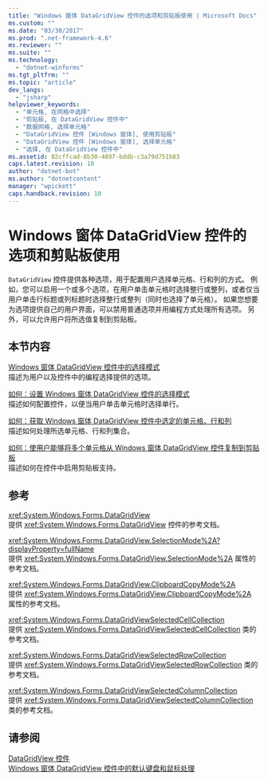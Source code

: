 ```yaml
---
title: "Windows 窗体 DataGridView 控件的选项和剪贴板使用 | Microsoft Docs"
ms.custom: ""
ms.date: "03/30/2017"
ms.prod: ".net-framework-4.6"
ms.reviewer: ""
ms.suite: ""
ms.technology: 
  - "dotnet-winforms"
ms.tgt_pltfrm: ""
ms.topic: "article"
dev_langs: 
  - "jsharp"
helpviewer_keywords: 
  - "单元格, 在网格中选择"
  - "剪贴板, 在 DataGridView 控件中"
  - "数据网格, 选择单元格"
  - "DataGridView 控件 [Windows 窗体], 使用剪贴板"
  - "DataGridView 控件 [Windows 窗体], 选择单元格"
  - "选择, 在 DataGridView 控件中"
ms.assetid: 82cffcad-8b30-4897-bddb-c3a79d751b83
caps.latest.revision: 10
author: "dotnet-bot"
ms.author: "dotnetcontent"
manager: "wpickett"
caps.handback.revision: 10
---
```

# Windows 窗体 DataGridView 控件的选项和剪贴板使用
`DataGridView` 控件提供各种选项，用于配置用户选择单元格、行和列的方式。  例如，您可以启用一个或多个选项，在用户单击单元格时选择整行或整列，或者仅当用户单击行标题或列标题时选择整行或整列（同时也选择了单元格）。  如果您想要为选项提供自己的用户界面，可以禁用普通选项并用编程方式处理所有选项。  另外，可以允许用户将所选值复制到剪贴板。  
  
## 本节内容  
 [Windows 窗体 DataGridView 控件中的选择模式](../../../../docs/framework/winforms/controls/selection-modes-in-the-windows-forms-datagridview-control.md)  
 描述为用户以及控件中的编程选择提供的选项。  
  
 [如何：设置 Windows 窗体 DataGridView 控件的选择模式](../../../../docs/framework/winforms/controls/how-to-set-the-selection-mode-of-the-windows-forms-datagridview-control.md)  
 描述如何配置控件，以便当用户单击单元格时选择单行。  
  
 [如何：获取 Windows 窗体 DataGridView 控件中选定的单元格、行和列](../../../../docs/framework/winforms/controls/selected-cells-rows-and-columns-datagridview.md)  
 描述如何处理所选单元格、行和列集合。  
  
 [如何：使用户能够将多个单元格从 Windows 窗体 DataGridView 控件复制到剪贴板](../../../../docs/framework/winforms/controls/enable-users-to-copy-multiple-cells-to-the-clipboard-datagridview.md)  
 描述如何在控件中启用剪贴板支持。  
  
## 参考  
 <xref:System.Windows.Forms.DataGridView>  
 提供 <xref:System.Windows.Forms.DataGridView> 控件的参考文档。  
  
 <xref:System.Windows.Forms.DataGridView.SelectionMode%2A?displayProperty=fullName>  
 提供 <xref:System.Windows.Forms.DataGridView.SelectionMode%2A> 属性的参考文档。  
  
 <xref:System.Windows.Forms.DataGridView.ClipboardCopyMode%2A>  
 提供 <xref:System.Windows.Forms.DataGridView.ClipboardCopyMode%2A> 属性的参考文档。  
  
 <xref:System.Windows.Forms.DataGridViewSelectedCellCollection>  
 提供 <xref:System.Windows.Forms.DataGridViewSelectedCellCollection> 类的参考文档。  
  
 <xref:System.Windows.Forms.DataGridViewSelectedRowCollection>  
 提供 <xref:System.Windows.Forms.DataGridViewSelectedRowCollection> 类的参考文档。  
  
 <xref:System.Windows.Forms.DataGridViewSelectedColumnCollection>  
 提供 <xref:System.Windows.Forms.DataGridViewSelectedColumnCollection> 类的参考文档。  
  
## 请参阅  
 [DataGridView 控件](../../../../docs/framework/winforms/controls/datagridview-control-windows-forms.md)   
 [Windows 窗体 DataGridView 控件中的默认键盘和鼠标处理](../../../../docs/framework/winforms/controls/default-keyboard-and-mouse-handling-in-the-windows-forms-datagridview-control.md)